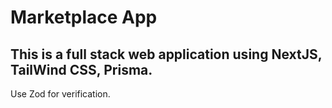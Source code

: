 # Marketplace App

## This is a full stack web application using NextJS, TailWind CSS, Prisma.
Use Zod for verification.